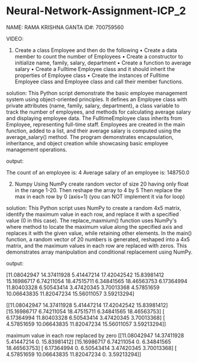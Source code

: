 # Neural-Network-Assignment-ICP_2

NAME: RAMA KRISHNA GANTA ID#: 700759560

VIDEO:

1. Create a class Employee and then do the following
• Create a data member to count the number of Employees
• Create a constructor to initialize name, family, salary, department
• Create a function to average salary
• Create a Fulltime Employee class and it should inherit the properties of Employee class
• Create the instances of Fulltime Employee class and Employee class and call their member functions.

solution:
          This Python script demonstrate the basic employee management system using object-oriented principles. It defines an Employee class with private attributes (name, family, salary, department), a class variable to track the number of employees, and methods for calculating average salary and displaying employee data. The FulltimeEmployee class inherits from Employee, representing full-time staff. Employees are created in the main function, added to a list, and their average salary is computed using the average_salary() method. The program demonstrates encapsulation, inheritance, and object creation while showcasing basic employee management operations. 

output:

The count of an employee is: 4
Average salary of an employee is: 148750.0

2. Numpy
Using NumPy create random vector of size 20 having only float in the range 1-20.
Then reshape the array to 4 by 5
Then replace the max in each row by 0 (axis=1)
(you can NOT implement it via for loop)

solution:
          This Python script uses NumPy to create a random 4x5 matrix, identify the maximum value in each row, and replace it with a specified value (0 in this case). The replace_maxmium() function uses NumPy's where method to locate the maximum value along the specified axis and replaces it with the given value, while retaining other elements. In the main() function, a random vector of 20 numbers is generated, reshaped into a 4x5 matrix, and the maximum values in each row are replaced with zeros. This demonstrates array manipulation and conditional replacement using NumPy.

output:

[11.08042947 14.37411928  5.41447214 17.42042542 15.83981412 15.16986717
  6.74211054 18.47515711  6.34841565 18.46563753  6.17364994 11.80403328
  6.50543414  3.47420345  3.70013368  4.57851659 10.06643835 11.82047234
 15.56011057  3.59213294]


[[11.08042947 14.37411928  5.41447214 17.42042542 15.83981412]
 [15.16986717  6.74211054 18.47515711  6.34841565 18.46563753]
 [ 6.17364994 11.80403328  6.50543414  3.47420345  3.70013368]
 [ 4.57851659 10.06643835 11.82047234 15.56011057  3.59213294]]

 maximum value in each row replaced by zero
[[11.08042947 14.37411928  5.41447214  0.         15.83981412]
 [15.16986717  6.74211054  0.          6.34841565 18.46563753]
 [ 6.17364994  0.          6.50543414  3.47420345  3.70013368]
 [ 4.57851659 10.06643835 11.82047234  0.          3.59213294]]

